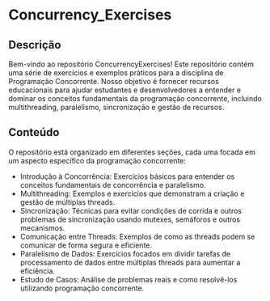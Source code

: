 # Concurrency_Exercises

## Descrição
Bem-vindo ao repositório ConcurrencyExercises! Este repositório contém uma série de exercícios e exemplos práticos para a disciplina de Programação Concorrente. Nosso objetivo é fornecer recursos educacionais para ajudar estudantes e desenvolvedores a entender e dominar os conceitos fundamentais da programação concorrente, incluindo multithreading, paralelismo, sincronização e gestão de recursos.

## Conteúdo
O repositório está organizado em diferentes seções, cada uma focada em um aspecto específico da programação concorrente:
  - Introdução à Concorrência: Exercícios básicos para entender os conceitos fundamentais de concorrência e paralelismo.
  - Multithreading: Exemplos e exercícios que demonstram a criação e gestão de múltiplas threads.
  - Sincronização: Técnicas para evitar condições de corrida e outros problemas de sincronização usando mutexes, semáforos e outros mecanismos.
  - Comunicação entre Threads: Exemplos de como as threads podem se comunicar de forma segura e eficiente.
  - Paralelismo de Dados: Exercícios focados em dividir tarefas de processamento de dados entre múltiplas threads para aumentar a eficiência.
  -   Estudo de Casos: Análise de problemas reais e como resolvê-los utilizando programação concorrente.
